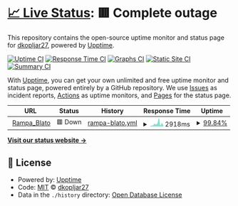 # [📈 Live Status](https://dkopljar27.github.io/upptime): <!--live status--> **🟥 Complete outage**

This repository contains the open-source uptime monitor and status page for [dkopljar27](https://dkopljar27.github.io/upptime), powered by [Upptime](https://github.com/upptime/upptime).

[![Uptime CI](https://github.com/dkopljar27/gate_uppy/workflows/Uptime%20CI/badge.svg)](https://github.com/dkopljar27/upptime/actions?query=workflow%3A%22Uptime+CI%22)
[![Response Time CI](https://github.com/dkopljar27/gate_uppy/workflows/Response%20Time%20CI/badge.svg)](https://github.com/dkopljar27/upptime/actions?query=workflow%3A%22Response+Time+CI%22)
[![Graphs CI](https://github.com/dkopljar27/gate_uppy/workflows/Graphs%20CI/badge.svg)](https://github.com/dkopljar27/upptime/actions?query=workflow%3A%22Graphs+CI%22)
[![Static Site CI](https://github.com/dkopljar27/gate_uppy/workflows/Static%20Site%20CI/badge.svg)](https://github.com/dkopljar27/upptime/actions?query=workflow%3A%22Static+Site+CI%22)
[![Summary CI](https://github.com/dkopljar27/gate_uppy/workflows/Summary%20CI/badge.svg)](https://github.com/dkopljar27/upptime/actions?query=workflow%3A%22Summary+CI%22)

With [Upptime](https://upptime.js.org), you can get your own unlimited and free uptime monitor and status page, powered entirely by a GitHub repository. We use [Issues](https://github.com/dkopljar27/upptime/issues) as incident reports, [Actions](https://github.com/dkopljar27/upptime/actions) as uptime monitors, and [Pages](https://dkopljar27.github.io/upptime) for the status page.

<!--start: status pages-->
<!-- This summary is generated by Upptime (https://github.com/upptime/upptime) -->
<!-- Do not edit this manually, your changes will be overwritten -->
<!-- prettier-ignore -->
| URL | Status | History | Response Time | Uptime |
| --- | ------ | ------- | ------------- | ------ |
| <img alt="" src="https://icons.duckduckgo.com/ip3/rampa.ddns.net.ico" height="13"> [Rampa_Blato](http://rampa.ddns.net:8001/) | 🟥 Down | [rampa-blato.yml](https://github.com/dkopljar27/gate_uppy/commits/HEAD/history/rampa-blato.yml) | <details><summary><img alt="Response time graph" src="./graphs/rampa-blato/response-time-week.png" height="20"> 2918ms</summary><br><a href="https://dkopljar27.github.io/gate_uppy/history/rampa-blato"><img alt="Response time 1453" src="https://img.shields.io/endpoint?url=https%3A%2F%2Fraw.githubusercontent.com%2Fdkopljar27%2Fgate_uppy%2FHEAD%2Fapi%2Frampa-blato%2Fresponse-time.json"></a><br><a href="https://dkopljar27.github.io/gate_uppy/history/rampa-blato"><img alt="24-hour response time 4846" src="https://img.shields.io/endpoint?url=https%3A%2F%2Fraw.githubusercontent.com%2Fdkopljar27%2Fgate_uppy%2FHEAD%2Fapi%2Frampa-blato%2Fresponse-time-day.json"></a><br><a href="https://dkopljar27.github.io/gate_uppy/history/rampa-blato"><img alt="7-day response time 2918" src="https://img.shields.io/endpoint?url=https%3A%2F%2Fraw.githubusercontent.com%2Fdkopljar27%2Fgate_uppy%2FHEAD%2Fapi%2Frampa-blato%2Fresponse-time-week.json"></a><br><a href="https://dkopljar27.github.io/gate_uppy/history/rampa-blato"><img alt="30-day response time 1531" src="https://img.shields.io/endpoint?url=https%3A%2F%2Fraw.githubusercontent.com%2Fdkopljar27%2Fgate_uppy%2FHEAD%2Fapi%2Frampa-blato%2Fresponse-time-month.json"></a><br><a href="https://dkopljar27.github.io/gate_uppy/history/rampa-blato"><img alt="1-year response time 1392" src="https://img.shields.io/endpoint?url=https%3A%2F%2Fraw.githubusercontent.com%2Fdkopljar27%2Fgate_uppy%2FHEAD%2Fapi%2Frampa-blato%2Fresponse-time-year.json"></a></details> | <details><summary><a href="https://dkopljar27.github.io/gate_uppy/history/rampa-blato">99.84%</a></summary><a href="https://dkopljar27.github.io/gate_uppy/history/rampa-blato"><img alt="All-time uptime 98.81%" src="https://img.shields.io/endpoint?url=https%3A%2F%2Fraw.githubusercontent.com%2Fdkopljar27%2Fgate_uppy%2FHEAD%2Fapi%2Frampa-blato%2Fuptime.json"></a><br><a href="https://dkopljar27.github.io/gate_uppy/history/rampa-blato"><img alt="24-hour uptime 98.90%" src="https://img.shields.io/endpoint?url=https%3A%2F%2Fraw.githubusercontent.com%2Fdkopljar27%2Fgate_uppy%2FHEAD%2Fapi%2Frampa-blato%2Fuptime-day.json"></a><br><a href="https://dkopljar27.github.io/gate_uppy/history/rampa-blato"><img alt="7-day uptime 99.84%" src="https://img.shields.io/endpoint?url=https%3A%2F%2Fraw.githubusercontent.com%2Fdkopljar27%2Fgate_uppy%2FHEAD%2Fapi%2Frampa-blato%2Fuptime-week.json"></a><br><a href="https://dkopljar27.github.io/gate_uppy/history/rampa-blato"><img alt="30-day uptime 99.90%" src="https://img.shields.io/endpoint?url=https%3A%2F%2Fraw.githubusercontent.com%2Fdkopljar27%2Fgate_uppy%2FHEAD%2Fapi%2Frampa-blato%2Fuptime-month.json"></a><br><a href="https://dkopljar27.github.io/gate_uppy/history/rampa-blato"><img alt="1-year uptime 99.91%" src="https://img.shields.io/endpoint?url=https%3A%2F%2Fraw.githubusercontent.com%2Fdkopljar27%2Fgate_uppy%2FHEAD%2Fapi%2Frampa-blato%2Fuptime-year.json"></a></details>

<!--end: status pages-->

[**Visit our status website →**](https://dkopljar27.github.io/gate_uppy)

## 📄 License

- Powered by: [Upptime](https://github.com/upptime/upptime)
- Code: [MIT](./LICENSE) © [dkopljar27](https://dkopljar27.github.io/upptime)
- Data in the `./history` directory: [Open Database License](https://opendatacommons.org/licenses/odbl/1-0/)
